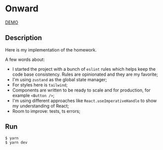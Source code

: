 # Onward

[DEMO](https://onward-home.vercel.app)

## Description

Here is my implementation of the homework.

A few words about:

- I started the project with a bunch of `eslint` rules which helps keep the code base consistency. Rules are opinionated and they are my favorite;
- I'm using `zustand` as the global state manager;
- For styles here is `tailwind`;
- Components are written to be ready to scale and for production, for example `<Button />`;
- I'm using different approaches like `React.useImperativeHandle` to show my understanding of React;
- Room to improve: tests, ts errors;

## Run

```sh
$ yarn
$ yarn dev
```

